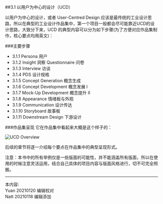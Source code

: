 ##3.1 以用户为中心的设计（UCD）

以用户为中心的设计，或者 User-Centred Design 应该是最传统的工业设计思路，所以在典型的工业设计作品集中，第一个项目一般都会尽可能靠近UCD的设计思路，大致分下来，UCD 的典型内容可以分为如下步骤(为了方便对应作品集制作，核心要点均用英文)：  



###主要步骤
* 3.1.1 Persona 用户
* 3.1.2 Insight 洞察 Questionnaire 问卷
* 3.1.3 Interview 访谈
* 3.1.4 PDS 设计规格
* 3.1.5 Concept Generation 概念生成
* 3.1.6 Concept Development 概念发展 I
* 3.1.7 Mock-Up Development 概念提升 II
* 3.1.8 Appearance 情绪板与外观
* 3.1.9 Communication 设计传达
* 3.1.10 Storyboard 故事板
* 3.1.11 Downstream Design 下游设计  

###作品集呈现
它在作品集中看起来大概是这个样子的：  

![UCD Overview](http://kitpic.makebi.net/2021/ucd_overall.jpg)


后续的章节将逐一介绍每个要点在作品集中的典型呈现形式。


注意：本书中的所有举例仅是一些版面的可能性，并不能涵盖所有版面，所以在使用的时候注意灵活运用，结合自己具体的项目内容与版面风格进行，切不可完全照搬。



---
本内容:    
Yuan 20210120 编辑校对  
Natt 20210118 编辑添加
